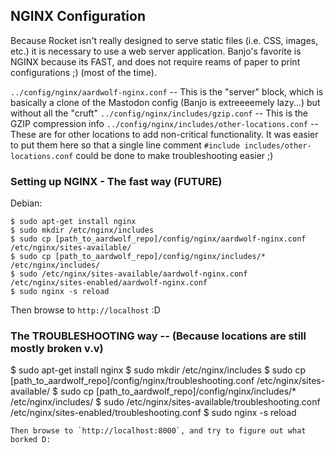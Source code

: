 ## NGINX Configuration
Because Rocket isn't really designed to serve static files (i.e. CSS, images, etc.) it is necessary to use a web server application.  Banjo's favorite is NGINX because its FAST, and does not require reams of paper to print configurations ;) (most of the time).<br />

`../config/nginx/aardwolf-nginx.conf` -- This is the "server" block, which is basically a clone of the Mastodon config (Banjo is extreeeemely lazy...) but without all the "cruft"
`../config/nginx/includes/gzip.conf`  -- This is the GZIP compression info
`../config/nginx/includes/other-locations.conf` -- These are for other locations to add non-critical functionality.  It was easier to put them here so that a single line comment `#include includes/other-locations.conf` could be done to make troubleshooting easier ;)

### Setting up NGINX - The fast way (FUTURE)
Debian: 

```
$ sudo apt-get install nginx
$ sudo mkdir /etc/nginx/includes
$ sudo cp [path_to_aardwolf_repo]/config/nginx/aardwolf-nginx.conf /etc/nginx/sites-available/
$ sudo cp [path_to_aardwolf_repo]/config/nginx/includes/* /etc/nginx/includes/
$ sudo /etc/nginx/sites-available/aardwolf-nginx.conf /etc/nginx/sites-enabled/aardwolf-nginx.conf
$ sudo nginx -s reload
```
Then browse to `http://localhost` :D


### The TROUBLESHOOTING way -- (Because locations are still mostly broken v.v)
$ sudo apt-get install nginx
$ sudo mkdir /etc/nginx/includes
$ sudo cp [path_to_aardwolf_repo]/config/nginx/troubleshooting.conf /etc/nginx/sites-available/
$ sudo cp [path_to_aardwolf_repo]/config/nginx/includes/* /etc/nginx/includes/
$ sudo /etc/nginx/sites-available/troubleshooting.conf /etc/nginx/sites-enabled/troubleshooting.conf
$ sudo nginx -s reload
```
Then browse to `http://localhost:8000`, and try to figure out what borked D:

